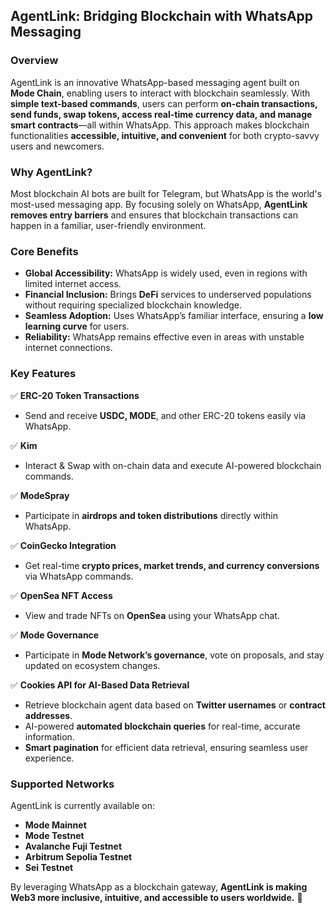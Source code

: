 ## **AgentLink: Bridging Blockchain with WhatsApp Messaging**  

### **Overview**  
AgentLink is an innovative WhatsApp-based messaging agent built on **Mode Chain**, enabling users to interact with blockchain seamlessly. With **simple text-based commands**, users can perform **on-chain transactions, send funds, swap tokens, access real-time currency data, and manage smart contracts**—all within WhatsApp. This approach makes blockchain functionalities **accessible, intuitive, and convenient** for both crypto-savvy users and newcomers.  

### **Why AgentLink?**  
Most blockchain AI bots are built for Telegram, but WhatsApp is the world's most-used messaging app. By focusing solely on WhatsApp, **AgentLink removes entry barriers** and ensures that blockchain transactions can happen in a familiar, user-friendly environment.  

### **Core Benefits**  
- **Global Accessibility:** WhatsApp is widely used, even in regions with limited internet access.  
- **Financial Inclusion:** Brings **DeFi** services to underserved populations without requiring specialized blockchain knowledge.  
- **Seamless Adoption:** Uses WhatsApp’s familiar interface, ensuring a **low learning curve** for users.  
- **Reliability:** WhatsApp remains effective even in areas with unstable internet connections.  

### **Key Features**  

✅ **ERC-20 Token Transactions**  
- Send and receive **USDC, MODE**, and other ERC-20 tokens easily via WhatsApp.  

✅ **Kim**  
- Interact & Swap with on-chain data and execute AI-powered blockchain commands.  

✅ **ModeSpray**  
- Participate in **airdrops and token distributions** directly within WhatsApp.  

✅ **CoinGecko Integration**  
- Get real-time **crypto prices, market trends, and currency conversions** via WhatsApp commands.  

✅ **OpenSea NFT Access**  
- View and trade NFTs on **OpenSea** using your WhatsApp chat.  

✅ **Mode Governance**  
- Participate in **Mode Network’s governance**, vote on proposals, and stay updated on ecosystem changes.  

✅ **Cookies API for AI-Based Data Retrieval**  
- Retrieve blockchain agent data based on **Twitter usernames** or **contract addresses**.  
- AI-powered **automated blockchain queries** for real-time, accurate information.  
- **Smart pagination** for efficient data retrieval, ensuring seamless user experience.  

### **Supported Networks**  
AgentLink is currently available on:  
- **Mode Mainnet**  
- **Mode Testnet**  
- **Avalanche Fuji Testnet**  
- **Arbitrum Sepolia Testnet**  
- **Sei Testnet**  

By leveraging WhatsApp as a blockchain gateway, **AgentLink is making Web3 more inclusive, intuitive, and accessible to users worldwide.** 🚀  
